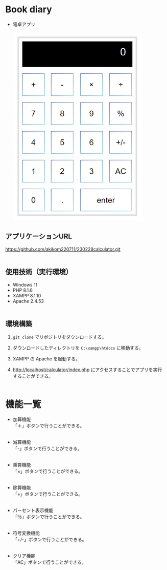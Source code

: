 # Book diary
- 電卓アプリ<br><br>
![top page](img/top_page.jpg)

## アプリケーションURL
https://github.com/akikom220711/230228calculator.git<br><br>

## 使用技術（実行環境）
- Windows 11
- PHP 8.1.6
- XAMPP 8.1.10
- Apache 2.4.53
<br><br>

## 環境構築
1. `git clone` でリポジトリをダウンロードする。

2. ダウンロードしたディレクトリを `C:\xampp\htdocs` に移動する。

3. XAMPP の Apache を起動する。

4. [http://localhost/calculator/index.php](http://localhost/calculator/index.php) にアクセスすることでアプリを実行することができる。
<br><br>


# 機能一覧
- 加算機能<br>
「＋」ボタンで行うことができる。<br><br>

- 減算機能<br>
「-」ボタンで行うことができる。<br><br>

- 乗算機能<br>
「×」ボタンで行うことができる。<br><br>

- 除算機能<br>
「÷」ボタンで行うことができる。<br><br>

- パーセント表示機能<br>
「％」ボタンで行うことができる。<br><br>

- 符号変換機能<br>
「+/-」ボタンで行うことができる。<br><br>

- クリア機能<br>
「AC」ボタンで行うことができる。<br><br>







